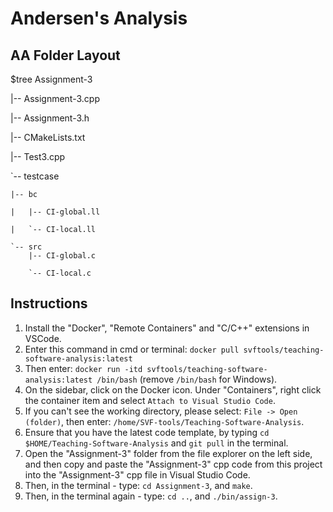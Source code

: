 # Andersen's Analysis
## AA Folder Layout

$tree Assignment-3

|-- Assignment-3.cpp

|-- Assignment-3.h

|-- CMakeLists.txt

|-- Test3.cpp

`-- testcase
    
    |-- bc

    |   |-- CI-global.ll

    |   `-- CI-local.ll
    
    `-- src
        |-- CI-global.c

        `-- CI-local.c

## Instructions
1. Install the "Docker", "Remote Containers" and "C/C++" extensions in VSCode.
2. Enter this command in cmd or terminal: `docker pull svftools/teaching-software-analysis:latest`
3. Then enter: `docker run -itd svftools/teaching-software-analysis:latest /bin/bash` (remove `/bin/bash` for Windows).
4. On the sidebar, click on the Docker icon. Under "Containers", right click the container item and select `Attach to Visual Studio Code`.
5. If you can't see the working directory, please select: `File -> Open (folder)`, then enter: `/home/SVF-tools/Teaching-Software-Analysis`.
6. Ensure that you have the latest code template, by typing `cd $HOME/Teaching-Software-Analysis` and `git pull` in the terminal.
7. Open the "Assignment-3" folder from the file explorer on the left side, and then copy and paste the "Assignment-3" cpp code from this project into the "Assignment-3" cpp file in Visual Studio Code.
8. Then, in the terminal - type: `cd Assignment-3`, and `make`.
9. Then, in the terminal again - type: `cd ..`, and `./bin/assign-3`.